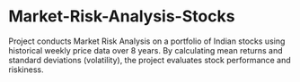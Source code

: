 # Market-Risk-Analysis-Stocks
Project conducts Market Risk Analysis on a portfolio of Indian stocks using historical weekly price data over 8 years. By calculating mean returns and standard deviations (volatility), the project evaluates stock performance and riskiness.
